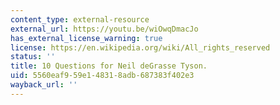 ```yaml
---
content_type: external-resource
external_url: https://youtu.be/wiOwqDmacJo
has_external_license_warning: true
license: https://en.wikipedia.org/wiki/All_rights_reserved
status: ''
title: 10 Questions for Neil deGrasse Tyson.
uid: 5560eaf9-59e1-4831-8adb-687383f402e3
wayback_url: ''
---
```

